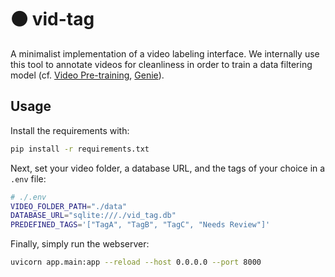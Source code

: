 # ⚫ vid-tag

A minimalist implementation of a video labeling interface. We internally use this tool to annotate videos for cleanliness in order to train a data filtering  model (cf. [Video Pre-training](https://arxiv.org/abs/2206.11795), [Genie](https://arxiv.org/abs/2402.15391)).

## Usage
Install the requirements with:
```bash
pip install -r requirements.txt
```

Next, set your video folder, a database URL, and the tags of your choice in a `.env` file:
```bash
# ./.env
VIDEO_FOLDER_PATH="./data"
DATABASE_URL="sqlite:///./vid_tag.db"
PREDEFINED_TAGS='["TagA", "TagB", "TagC", "Needs Review"]' 
```

Finally, simply run the webserver:
```bash
uvicorn app.main:app --reload --host 0.0.0.0 --port 8000
```
